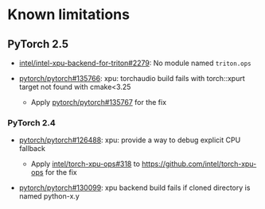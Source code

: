# Known limitations

## PyTorch 2.5

* [intel/intel-xpu-backend-for-triton#2279]: No module named `triton.ops`
* [pytorch/pytorch#135766]: xpu: torchaudio build fails with torch::xpurt target not found with cmake<3.25

  * Apply [pytorch/pytorch#135767] for the fix

### PyTorch 2.4

* [pytorch/pytorch#126488]: xpu: provide a way to debug explicit CPU fallback

  * Apply [intel/torch-xpu-ops#318] to https://github.com/intel/torch-xpu-ops for the fix

* [pytorch/pytorch#130099]: xpu backend build fails if cloned directory is named python-x.y


[pytorch/pytorch#126488]: https://github.com/pytorch/pytorch/issues/126488
[pytorch/pytorch#130099]: https://github.com/pytorch/pytorch/issues/130999
[pytorch/pytorch#135766]: https://github.com/pytorch/pytorch/issues/135766

[pytorch/pytorch#135767]: https://github.com/pytorch/pytorch/pull/135767

[intel/torch-xpu-ops#318]: https://github.com/intel/torch-xpu-ops/pull/318

[intel/intel-xpu-backend-for-triton#2279]: https://github.com/intel/intel-xpu-backend-for-triton/issues/2279
